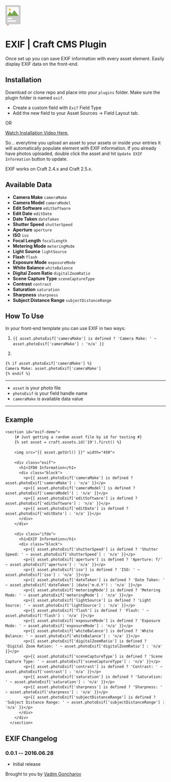 ![Screenshot](resources/screenshots/plugin_logo.png)

# EXIF | Craft CMS Plugin

Once set up you can save EXIF information with every asset element. Easily display EXIF data on the front-end.



## Installation

Download or clone repo and place into your `plugins` folder. Make sure the plugin folder is named `exif`.

* Create a custom field with `Exif` Field Type
* Add the new field to your Asset Sources -> Field Layout tab.

OR

[Watch Installation Video Here.](https://www.youtube.com/watch?v=-G-fCaOhCSY)


So... everytime you upload an asset to your assets or inside your entries it will automatically populate element with EXIF information. If you already have photos uploaded, double click the asset and hit `Update EXIF Information` button to update.


EXIF works on Craft 2.4.x and Craft 2.5.x.

## Available Data


* **Camera Make** `cameraMake`
* **Camera Model** `cameraModel`
* **Edit Software** `editSoftware`
* **Edit Date** `editDate`
* **Date Taken** `dateTaken`
* **Shutter Speed** `shutterSpeed`
* **Aperture** `aperture`
* **ISO** `iso`
* **Focal Length** `focalLength`
* **Metering Mode** `meteringMode`
* **Light Source** `lightSource`
* **Flash** `flash`
* **Exposure Mode** `exposureMode`
* **White Balance** `whiteBalance`
* **Digital Zoom Ratio** `digitalZoomRatio`
* **Scene Capture Type** `sceneCaptureType`
* **Contrast** `contrast`
* **Saturation** `saturation`
* **Sharpness** `sharpness`
* **Subject Distance Range** `subjectDistanceRange`




## How To Use

In your front-end template you can use EXIF in two ways:


1. `{{ asset.photoExif['cameraMake'] is defined ? 'Camera Make: ' ~ asset.photoExif['cameraMake'] : 'n/a' }}`

2.
```
{% if asset.photoExif['cameraMake'] %}
Camera Make: asset.photoExif['cameraMake']
{% endif %}
```
___

* `asset` is your photo file
* `photoExif` is your field handle name
* `cameraMake` is available data value

___

## Example


```
<section id="exif-demo">
    {# Just getting a random asset file by id for testing #}
    {% set asset = craft.assets.id('19').first() %}

    <img src="{{ asset.getUrl() }}" width="450">
    
    <div class="exif">
      <h1>IFD0 Information</h1>
      <div class="block">
        <p>{{ asset.photoExif['cameraMake'] is defined ? asset.photoExif['cameraMake'] : 'n/a' }}</p>
        <p>{{ asset.photoExif['cameraModel'] is defined ? asset.photoExif['cameraModel'] : 'n/a' }}</p>
        <p>{{ asset.photoExif['editSoftware'] is defined ? asset.photoExif['editSoftware'] : 'n/a' }}</p>
        <p>{{ asset.photoExif['editDate'] is defined ? asset.photoExif['editDate'] : 'n/a' }}</p>
      </div>
    </div>
    
    <div class="ifdo">
      <h1>EXIF Information</h1>
      <div class="block">
        <p>{{ asset.photoExif['shutterSpeed'] is defined ? 'Shutter Speed: ' ~ asset.photoExif['shutterSpeed'] : 'n/a' }}</p>
        <p>{{ asset.photoExif['aperture'] is defined ? 'Aperture: f/' ~ asset.photoExif['aperture'] : 'n/a' }}</p>
        <p>{{ asset.photoExif['iso'] is defined ? 'ISO: ' ~ asset.photoExif['iso'] : 'n/a' }}</p>
        <p>{{ asset.photoExif['dateTaken'] is defined ? 'Date Taken: ' ~ asset.photoExif['dateTaken'] |date('m.d.Y') : 'n/a' }}</p>
        <p>{{ asset.photoExif['meteringMode'] is defined ? 'Metering Mode: ' ~ asset.photoExif['meteringMode'] : 'n/a' }}</p>
        <p>{{ asset.photoExif['lightSource'] is defined ? 'Light Source: ' ~ asset.photoExif['lightSource'] : 'n/a' }}</p>
        <p>{{ asset.photoExif['flash'] is defined ? 'Flash: ' ~ asset.photoExif['flash'] : 'n/a' }}</p>
        <p>{{ asset.photoExif['exposureMode'] is defined ? 'Exposure Mode: ' ~ asset.photoExif['exposureMode'] : 'n/a' }}</p>
        <p>{{ asset.photoExif['whiteBalance'] is defined ? 'White Balance: ' ~ asset.photoExif['whiteBalance'] : 'n/a' }}</p>
        <p>{{ asset.photoExif['digitalZoomRatio'] is defined ? 'Digital Zoom Ration: ' ~ asset.photoExif['digitalZoomRatio'] : 'n/a' }}</p>
        <p>{{ asset.photoExif['sceneCaptureType'] is defined ? 'Scene Capture Type: ' ~ asset.photoExif['sceneCaptureType'] : 'n/a' }}</p>
        <p>{{ asset.photoExif['contrast'] is defined ? 'Contrast: ' ~ asset.photoExif['contrast'] : 'n/a' }}</p>
        <p>{{ asset.photoExif['saturation'] is defined ? 'Saturation: ' ~ asset.photoExif['saturation'] : 'n/a' }}</p>
        <p>{{ asset.photoExif['sharpness'] is defined ? 'Sharpness: ' ~ asset.photoExif['sharpness'] : 'n/a' }}</p>
        <p>{{ asset.photoExif['subjectDistanceRange'] is defined ? 'Subject Distance Range: ' ~ asset.photoExif['subjectDistanceRange'] : 'n/a' }}</p>
      </div>
    </div>
  </section>
```

## EXIF Changelog

### 0.0.1 -- 2016.06.28

* Initial release

Brought to you by [Vadim Goncharov](http://photocollections.io)
